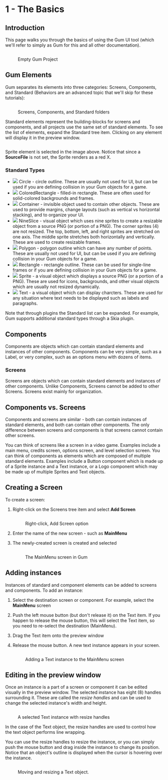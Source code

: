 # 1 - The Basics

## Introduction

This page walks you through the basics of using the Gum UI tool (which we'll refer to simply as Gum for this and all other documentation).

<figure><img src="../.gitbook/assets/image (10) (3).png" alt=""><figcaption><p>Empty Gum Project</p></figcaption></figure>

## Gum Elements

Gum separates its elements into three categories: Screens, Components, and Standard (Behaviors are an advanced topic that we'll skip for these tutorials):&#x20;

<figure><img src="../.gitbook/assets/image (15) (1).png" alt=""><figcaption><p>Screens, Components, and Standard folders</p></figcaption></figure>

Standard elements represent the building-blocks for screens and components, and all projects use the same set of standard elements. To see the list of elements, expand the Standard tree item. Clicking on any element will display it in the preview window.

<figure><img src="../.gitbook/assets/image (5) (2).png" alt=""><figcaption></figcaption></figure>

Sprite element is selected in the image above. Notice that since a **SourceFile** is not set, the Sprite renders as a red X.

### Standard Types

* ![](<../.gitbook/assets/image (51).png>) Circle - circle outline. These are usually not used for UI, but can be used if you are defining collision in your Gum objects for a game.
* ![](<../.gitbook/assets/image (53).png>) ColoredRectangle - filled-in rectangle. These are often used for solid-colored backgrounds and frames.
* ![](<../.gitbook/assets/image (54).png>) Container - invisible object used to contain other objects. These are used to provide margins, change layouts (such as vertical vs horizontal stacking), and to organize your UI.
* ![](<../.gitbook/assets/image (55).png>) NineSlice - visual object which uses nine sprites to create a resizable object from a source PNG (or portion of a PNG). The corner sprites (4) are not resized. The top, bottom, left, and right sprites are stretched on one axis. The middle sprite stretches both horizontally and vertically. These are used to create resizable frames.
* ![](<../.gitbook/assets/image (56).png>) Polygon - polygon outline which can have any number of points. These are usually not used for UI, but can be used if you are defining collision in your Gum objects for a game.
* ![](<../.gitbook/assets/image (57).png>) Rectangle - rectangle outline. These can be used for single-line frames or if you are defining collision in your Gum objects for a game.
* ![](<../.gitbook/assets/image (58).png>) Sprite - a visual object which displays a source PNG (or a portion of a PNG). These are used for icons, backgrounds, and other visual objects which are usually not resized dynamically.
* ![](<../.gitbook/assets/image (59).png>) Text - a visual object which can display charcters. These are used for any situation where text needs to be displayed such as labels and paragraphs.

Note that through plugins the Standard list can be expanded. For example, Gum supports additional standard types through a Skia plugin.

## Components

Components are objects which can contain standard elements and instances of other components. Components can be very simple, such as a Label, or very complex, such as an options menu with dozens of items.

### Screens

Screens are objects which can contain standard elements and instances of other components. Unlike Components, Screens cannot be added to other Screens. Screens exist mainly for organization.

## Components vs. Screens

Components and screens are similar - both can contain instances of standard elements, and both can contain other components. The only difference between screens and components is that screens cannot contain other screens.

You can think of screens like a screen in a video game. Examples include a main menu, credits screen, options screen, and level selection screen. You can think of components as elements which are composed of multiple standard elements. Examples include a Button component which is made up of a Sprite instance and a Text instance, or a Logo component which may be made up of multiple Sprites and Text objects.

## Creating a Screen

To create a screen:

1.  Right-click on the Screens tree item and select **Add Screen**

    <figure><img src="../.gitbook/assets/image (9) (2).png" alt=""><figcaption><p>Right-click, Add Screen option</p></figcaption></figure>
2. Enter the name of the new screen - such as **MainMenu**
3.  The newly-created screen is created and selected

    <figure><img src="../.gitbook/assets/image (3) (1) (1) (1) (1) (1) (1) (1) (1) (1) (1) (1) (1) (1).png" alt=""><figcaption><p>The MainMenu screen in Gum</p></figcaption></figure>

## Adding instances

Instances of standard and component elements can be added to screens and components. To add an instance:

1. Select the destination screen or component. For example, select the **MainMenu** screen
2. Push the left mouse button (but don't release it) on the Text item. If you happen to release the mouse button, this will select the Text item, so you need to re-select the destination (MainMenu).
3. Drag the Text item onto the preview window
4.  Release the mouse button. A new text instance appears in your screen.

    <figure><img src="../.gitbook/assets/02_20 51 44.gif" alt=""><figcaption><p>Adding a Text instance to the MainMenu screen</p></figcaption></figure>

## Editing in the preview window

Once an instance is a part of a screen or component it can be edited visually in the preview window. The selected instance has eight (8) handles surrounding it. These are called the _resize handles_ and can be used to change the selected instance's width and height.

<figure><img src="../.gitbook/assets/image (60).png" alt=""><figcaption><p>A selected Text instance with resize handles</p></figcaption></figure>

In the case of the Text object, the resize handles are used to control how the text object performs line wrapping.

You can use the resize handles to resize the instance, or you can simply push the mouse button and drag inside the instance to change its position. Notice that an object's outline is displayed when the cursor is hovering over the instance.

<figure><img src="../.gitbook/assets/03_09 10 50.gif" alt=""><figcaption><p>Moving and resizing a Text object.</p></figcaption></figure>
